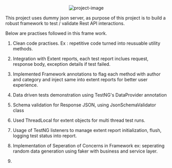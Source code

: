 <p align="center"><img src="https://i0.wp.com/blog.knoldus.com/wp-content/uploads/2021/03/Rest-assured.jpg?w=800&amp;ssl=1" alt="project-image"></p>

This project uses dummy json server, as purpose of this project is to build a robust framework to test / validate Rest API interactions.

Below are practises followed in this frame work.

1. Clean code practises. Ex : repetitive code turned into reusuable utility methods.

2. Integration with Extent reports, each test report inclues request, response body, exception details if test failed. 

3. Implemented Framework annotations to flag each method with author and category and inject same into extent reports for better user experience.

4. Data driven tests demonstration using TestNG's DataProvider annotation

5. Schema validation for Response JSON, using JsonSchemaValidator class

6. Used ThreadLocal for extent objects for multi thread test runs.

7. Usage of TestNG listeners to manage extent report initialization, flush, logging test status into report.

8. Implementation of Seperation of Concerns in Framework 
        ex: seperating random data generation using faker with business and service layer.

9. 





